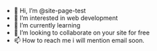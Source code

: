 - 👋 Hi, I’m @site-page-test
- 👀 I’m interested in web development 
- 🌱 I’m currently learning 
- 💞️ I’m looking to collaborate on your site for free
- 📫 How to reach me i will mention email soon.

<!---
site-page-test/site-page-test is a ✨ special ✨ repository because its `README.md` (this file) appears on your GitHub profile.
You can click the Preview link to take a look at your changes.
--->
